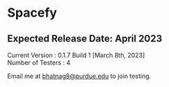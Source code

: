 # Spacefy
## Expected Release Date: April 2023


Current Version : 0.1.7 Build 1 [March 8th, 2023]  <br />
Number of Testers : 4  <br />

Email me at bhatnag8@purdue.edu to join testing.

